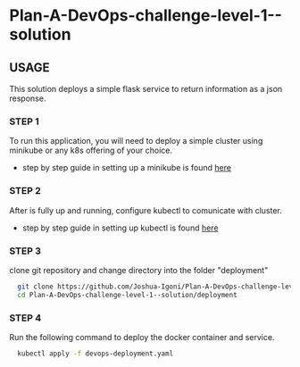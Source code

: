 # Plan-A-DevOps-challenge-level-1--solution
## USAGE
This solution deploys a simple flask service to return information as a json response.
### STEP 1
To run this application, you will need to deploy a simple cluster using minikube or any k8s offering of your choice.
- step by step guide in setting up a minikube is found [here](https://minikube.sigs.k8s.io/docs/start/)
### STEP 2
After is fully up and running, configure kubectl to comunicate with cluster.
- step by step guide in setting up kubectl is found [here](https://kubernetes.io/docs/tasks/tools/)
### STEP 3
clone git repository and change directory into the folder "deployment"
```bash
  git clone https://github.com/Joshua-Igoni/Plan-A-DevOps-challenge-level-1--solution
  cd Plan-A-DevOps-challenge-level-1--solution/deployment
```
### STEP 4
Run the following command to deploy the docker container and service.
```bash
  kubectl apply -f devops-deployment.yaml
```